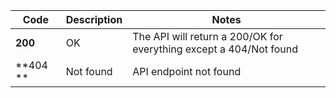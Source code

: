 
|     Code    | Description     |  Notes       |
|-------------|-----------------|--------------|
|  **200**    |    OK           |  The API will return a 200/OK for everything except a 404/Not found  |
|  **404  **  |    Not found    |  API endpoint not found  |
